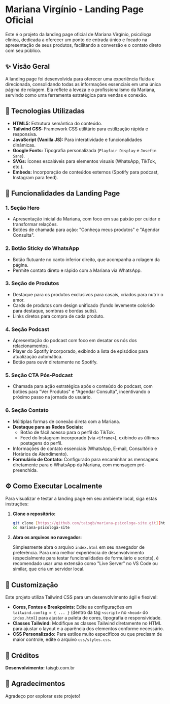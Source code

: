 # Mariana Virgínio - Landing Page Oficial

Este é o projeto da landing page oficial de Mariana Virgínio, psicóloga clínica, dedicada a oferecer um ponto de entrada único e focado na apresentação de seus produtos, facilitando a conversão e o contato direto com seu público.

## ✨ Visão Geral

A landing page foi desenvolvida para oferecer uma experiência fluida e direcionada, consolidando todas as informações essenciais em uma única página de rolagem. Ela reflete a leveza e o profissionalismo da Mariana, servindo como uma ferramenta estratégica para vendas e conexão.

## 🚀 Tecnologias Utilizadas

* **HTML5:** Estrutura semântica do conteúdo.
* **Tailwind CSS:** Framework CSS utilitário para estilização rápida e responsiva.
* **JavaScript (Vanilla JS):** Para interatividade e funcionalidades dinâmicas.
* **Google Fonts:** Tipografia personalizada (`Playfair Display` e `Josefin Sans`).
* **SVGs:** Ícones escaláveis para elementos visuais (WhatsApp, TikTok, etc.).
* **Embeds:** Incorporação de conteúdos externos (Spotify para podcast, Instagram para feed).

## 🎯 Funcionalidades da Landing Page

### 1. Seção Hero

* Apresentação inicial da Mariana, com foco em sua paixão por cuidar e transformar relações.
* Botões de chamada para ação: "Conheça meus produtos" e "Agendar Consulta".

### 2. Botão Sticky do WhatsApp

* Botão flutuante no canto inferior direito, que acompanha a rolagem da página.
* Permite contato direto e rápido com a Mariana via WhatsApp.

### 3. Seção de Produtos

* Destaque para os produtos exclusivos para casais, criados para nutrir o amor.
* Cards de produtos com design unificado (fundo levemente colorido para destaque, sombras e bordas sutis).
* Links diretos para compra de cada produto.

### 4. Seção Podcast

* Apresentação do podcast com foco em desatar os nós dos relacionamentos.
* Player do Spotify incorporado, exibindo a lista de episódios para atualização automática.
* Botão para ouvir diretamente no Spotify.

### 5. Seção CTA Pós-Podcast

* Chamada para ação estratégica após o conteúdo do podcast, com botões para "Ver Produtos" e "Agendar Consulta", incentivando o próximo passo na jornada do usuário.

### 6. Seção Contato

* Múltiplas formas de conexão direta com a Mariana.
* **Destaque para as Redes Sociais:**
    * Botão de fácil acesso para o perfil do TikTok.
    * Feed do Instagram incorporado (via `<iframe>`), exibindo as últimas postagens do perfil.
* Informações de contato essenciais (WhatsApp, E-mail, Consultório e Horários de Atendimento).
* **Formulário de Contato:** Configurado para encaminhar as mensagens diretamente para o WhatsApp da Mariana, com mensagem pré-preenchida.

## ⚙️ Como Executar Localmente

Para visualizar e testar a landing page em seu ambiente local, siga estas instruções:

1.  **Clone o repositório:**

    ```bash
    git clone [https://github.com/taisgb/mariana-psicologa-site.git](https://github.com/taisgb/mariana-psicologa-site.git)
    cd mariana-psicologa-site
    ```

2.  **Abra os arquivos no navegador:**

    Simplesmente abra o arquivo `index.html` em seu navegador de preferência. Para uma melhor experiência de desenvolvimento (especialmente para testar funcionalidades de formulário e scripts), é recomendado usar uma extensão como "Live Server" no VS Code ou similar, que cria um servidor local.

## 🎨 Customização

Este projeto utiliza Tailwind CSS para um desenvolvimento ágil e flexível:

* **Cores, Fontes e Breakpoints:** Edite as configurações em `tailwind.config = { ... }` (dentro da tag `<script>` no `<head>` do `index.html`) para ajustar a paleta de cores, tipografia e responsividade.
* **Classes Tailwind:** Modifique as classes Tailwind diretamente no HTML para ajustar o layout e a aparência dos elementos conforme necessário.
* **CSS Personalizado:** Para estilos muito específicos ou que precisam de maior controle, edite o arquivo `css/styles.css`.

## 🤝 Créditos

**Desenvolvimento:** taisgb.com.br

## 🙏 Agradecimentos

Agradeço por explorar este projeto!
